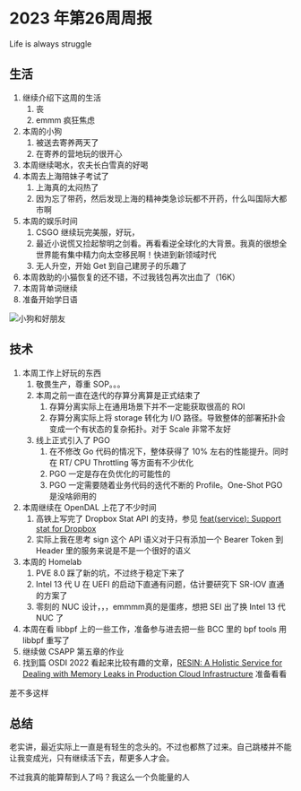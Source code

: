 # 2023 年第26周周报

Life is always struggle

## 生活

1. 继续介绍下这周的生活
    1. 丧
    2. emmm 疯狂焦虑
2. 本周的小狗
    1. 被送去寄养两天了
    2. 在寄养的营地玩的很开心
3. 本周继续喝水，农夫长白雪真的好喝
4. 本周去上海陪妹子考试了
    1. 上海真的太闷热了
    2. 因为忘了带药，然后发现上海的精神类急诊玩都不开药，什么叫国际大都市啊
5. 本周的娱乐时间
    1. CSGO 继续玩完美服，好玩，
    2. 最近小说慌又捡起黎明之剑看。再看看逆全球化的大背景。我真的很想全世界能有集中精力向太空移民啊！快进到新领域时代
    3. 无人升空，开始 Get 到自己建房子的乐趣了
6. 本周救助的小猫恢复的还不错，不过我钱包再次出血了（16K）
7. 本周背单词继续
8. 准备开始学日语

![小狗和好朋友](https://github.com/Zheaoli/zheaoli.github.io/assets/7054676/25c1a4a1-d08e-4e0b-a23b-eab56d111312)

## 技术

1. 本周工作上好玩的东西
    1. 敬畏生产，尊重 SOP。。。
    2. 本周之前一直在迭代的存算分离算是正式结束了
        1. 存算分离实际上在通用场景下并不一定能获取很高的 ROI
        2. 存算分离实际上将 storage 转化为 I/O 路径。导致整体的部署拓扑会变成一个有状态的复杂拓扑。对于 Scale 非常不友好
    3. 线上正式引入了 PGO
        1. 在不修改 Go 代码的情况下，整体获得了 10% 左右的性能提升。同时在 RT/ CPU Throttling 等方面有不少优化
        2. PGO 一定是存在负优化的可能性的
        3. PGO 一定需要随着业务代码的迭代不断的 Profile。One-Shot PGO 是没啥卵用的
2. 本周继续在 OpenDAL 上花了不少时间
    1. 高铁上写完了 Dropbox Stat API 的支持，参见 [feat(service): Support stat for Dropbox](https://github.com/apache/incubator-opendal/pull/2588)
    2. 实际上我在思考 sign 这个 API 语义对于只有添加一个 Bearer Token 到 Header 里的服务来说是不是一个很好的语义
3. 本周的 Homelab
    1. PVE 8.0 踩了新的坑，不过终于稳定下来了
    2. Intel 13 代 U 在 UEFI 的启动下直通有问题，估计要研究下 SR-IOV 直通的方案了
    3. 零刻的 NUC 设计，，，emmmm真的是蛋疼，想把 SEI 出了换 Intel 13 代 NUC 了
4. 本周在看 libbpf 上的一些工作，准备参与进去把一些 BCC 里的 bpf tools 用 libbpf 重写了
5. 继续做 CSAPP 第五章的作业
6. 找到篇 OSDI 2022 看起来比较有趣的文章，[RESIN: A Holistic Service for Dealing with Memory Leaks in Production Cloud Infrastructure](https://www.usenix.org/conference/osdi22/presentation/lou-resin) 准备看看

差不多这样

## 总结

老实讲，最近实际上一直是有轻生的念头的。不过也都熬了过来。自己跳楼并不能让我变成光，只有继续活下去，帮更多人才会。

不过我真的能算帮到人了吗？我这么一个负能量的人
